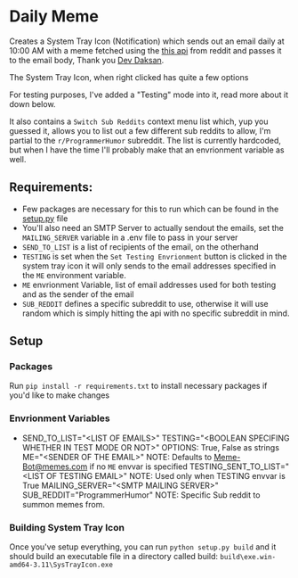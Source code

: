 # Daily Meme

Creates a System Tray Icon (Notification) which sends out an email daily at 10:00 AM with a meme fetched using the [this api](https://github.com/D3vd/Meme_Api) from reddit and passes it to the email body, Thank you [Dev Daksan](https://github.com/D3vd).

The System Tray Icon, when right clicked has quite a few options

For testing purposes, I've added a "Testing" mode into it, read more about it down below.

It also contains a `Switch Sub Reddits` context menu list which, yup you guessed it, allows you to list out a few different sub reddits to allow, I'm partial to the `r/ProgrammerHumor` subreddit. The list is currently hardcoded, but when I have the time I'll probably make that an envrionment variable as well.



## Requirements:
* Few packages are necessary for this to run which can be found in the [setup.py](setup.py) file
* You'll also need an SMTP Server to actually sendout the emails, set the `MAILING_SERVER` variable in a .env file to pass in your server
* `SEND_TO_LIST` is a list of recipients of the email, on the otherhand
* `TESTING` is set when the `Set Testing Envrionment` button is clicked in the system tray icon it will only sends to the email addresses specified in the `ME` environment variable.
* `ME` envrionment Variable, list of email addresses used for both testing and as the sender of the email
* `SUB_REDDIT` defines a specific subreddit to use, otherwise it will use random which is simply hitting the api with no specific subreddit in mind.


## Setup

### Packages
Run `pip install -r requirements.txt` to install necessary packages if you'd like to make changes

### Envrionment Variables
* SEND_TO_LIST="\<LIST OF EMAILS\>"
TESTING="\<BOOLEAN SPECIFING WHETHER IN TEST MODE OR NOT\>" OPTIONS: True, False as strings
ME="\<SENDER OF THE EMAIL\>" NOTE: Defaults to Meme-Bot@memes.com if no `ME` envvar is specified
TESTING_SENT_TO_LIST="\<LIST OF TESTING EMAIL\>" NOTE: Used only when TESTING envvar is True
MAILING_SERVER="\<SMTP MAILING SERVER\>"
SUB_REDDIT="ProgrammerHumor" NOTE: Specific Sub reddit to summon memes from.

### Building System Tray Icon

Once you've setup everything, you can run `python setup.py build` and it should build an executable file in a directory called build: `build\exe.win-amd64-3.11\SysTrayIcon.exe`
